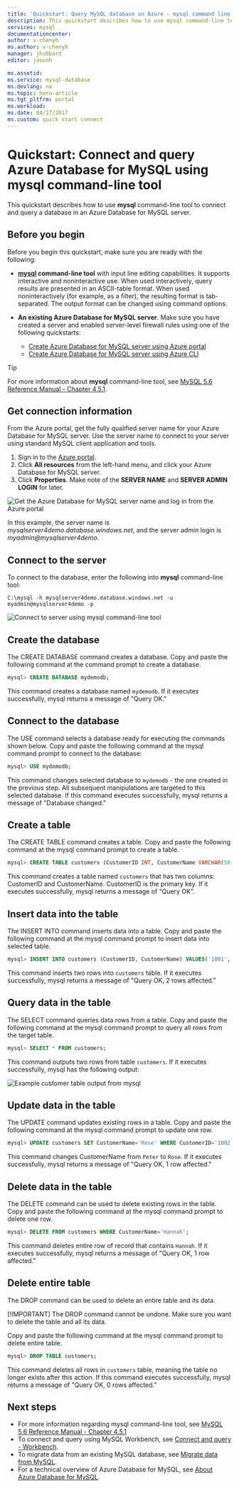 ```yaml
---
title: 'Quickstart: Query MySQL database on Azure - mysql command line | Microsoft Docs'
description: This quickstart describes how to use mysql command-line tool to connect and query a MySQL database in an Azure Database for MySQL server in about five minutes.
services: mysql
documentationcenter: 
author: v-chenyh
ms.author: v-chenyh
manager: jhubbard
editor: jasonh

ms.assetid: 
ms.service: mysql-database
ms.devlang: na
ms.topic: hero-article
ms.tgt_pltfrm: portal
ms.workload:
ms.date: 04/17/2017
ms.custom: quick start connect
---
```


# Quickstart: Connect and query Azure Database for MySQL using mysql command-line tool

This quickstart describes how to use **mysql** command-line tool to connect and query a database in an Azure Database for MySQL server.


## Before you begin
Before you begin this quickstart, make sure you are ready with the following:
 
* **[mysql](https://dev.mysql.com/doc/refman/5.6/en/mysql.html) command-line tool** with input line editing capabilities. It supports interactive and noninteractive use. When used interactively, query results are presented in an ASCII-table format. When used noninteractively (for example, as a filter), the resulting format is tab-separated. The output format can be changed using command options.

* **An existing Azure Database for MySQL server**. Make sure you have created a server and enabled server-level firewall rules using one of the following quickstarts:
    - [Create Azure Database for MySQL server using Azure portal](mysql-quickstart-create-mysql-server-database-using-azure-portal.md)
    - [Create Azure Database for MySQL server using Azure CLI](mysql-quickstart-create-mysql-server-database-using-azure-cli.md)

> [!TIP]
> For more information about **mysql** command-line tool, see [MySQL 5.6 Reference Manual - Chapter 4.5.1](https://dev.mysql.com/doc/refman/5.6/en/mysql.html).

## Get connection information
From the Azure portal, get the fully qualified server name for your Azure Database for MySQL server. Use the server name to connect to your server using standard MySQL client application and tools.

1. Sign in to the [Azure portal](https://portal.azure.com/).
2. Click **All resources** from the left-hand menu, and click your Azure Database for MySQL server.
3. Click **Properties**. Make note of the **SERVER NAME** and **SERVER ADMIN LOGIN** for later. 

![Get the Azure Database for MySQL server name and log in from the Azure portal](./media/mysql-quickstart-connect-query-using-mysql/1_server-properties-name-login.png)

In this example, the server name is *mysqlserver4demo.database.windows.net*, and the server admin login is *myadmin@mysqlserver4demo*.

## Connect to the server
To connect to the database, enter the following into **mysql** command-line tool:

```dos
C:\mysql -h mysqlserver4demo.database.windows.net -u myadmin@mysqlserver4demo -p
```


![Connect to server using mysql command-line tool](./media/mysql-quickstart-connect-query-using-mysql/2_connect-to-the-server.png)

## Create the database
The CREATE DATABASE command creates a database. Copy and paste the following command at the command prompt to create a database.
```sql
mysql> CREATE DATABASE mydemodb;
```
This command creates a database named `mydemodb`. If it executes successfully, mysql returns a message of "Query OK."

## Connect to the database
The USE command selects a database ready for executing the commands shown below. Copy and paste the following command at the mysql command prompt to connect to the database:

```sql
mysql> USE mydemodb;
```
This command changes selected database to `mydemodb` - the one created in the previous step. All subsequent manipulations are targeted to this selected database. If this command executes successfully, mysql returns a message of "Database changed."

## Create a table
The CREATE TABLE command creates a table. Copy and paste the following command at the mysql command prompt to create a table.
```sql
mysql> CREATE TABLE customers (CustomerID INT, CustomerName VARCHAR(50), PRIMARY KEY (CustomerID))ENGINE=InnoDB;
```
This command creates a table named `customers` that has two columns: CustomerID and CustomerName. CustomerID is the primary key. If it executes successfully, mysql returns a message of “Query OK”.

## Insert data into the table
The INSERT INTO command inserts data into a table. Copy and paste the following command at the mysql command prompt to insert data into selected table.

```sql
mysql> INSERT INTO customers (CustomerID, CustomerName) VALUES('1001', 'Hannah'), (‘1002’, ‘Peter’);
```
This command inserts two rows into `customers` table. If it executes successfully, mysql returns a message of "Query OK, 2 rows affected."

## Query data in the table
The SELECT command queries data rows from a table. Copy and paste the following command at the mysql command prompt to query all rows from the target table.
```sql
mysql> SELECT * FROM customers;
```
This command outputs two rows from table `customers`. If it executes successfully, mysql has the following output:

![Example customer table output from mysql](./media/mysql-quickstart-connect-query-using-mysql/3_query-data-in-the-table.png)

## Update data in the table
The UPDATE command updates existing rows in a table. Copy and paste the following command at the mysql command prompt to update one row.
```sql
mysql> UPDATE customers SET CustomerName='Rose' WHERE CustomerID='1002';
```
This command changes CustomerName from `Peter` to `Rose`. If it executes successfully, mysql returns a message of "Query OK, 1 row affected."

## Delete data in the table
The DELETE command can be used to delete existing rows in the table. Copy and paste the following command at the mysql command prompt to delete one row.
```sql
mysql> DELETE FROM customers WHERE CustomerName='Hannah';
```
This command deletes entire row of record that contains `Hannah`. If it executes successfully, mysql returns a message of "Query OK, 1 row affected."

## Delete entire table
The DROP command can be used to delete an entire table and its data. 

[!IMPORTANT] The DROP command cannot be undone. Make sure you want to delete the table and all its data.  

Copy and paste the following command at the mysql command prompt to delete entire table.
```sql
mysql> DROP TABLE customers;
```
This command deletes all rows in `customers` table, meaning the table no longer exists after this action. If this command executes successfully, mysql returns a message of "Query OK, 0 rows affected."

## Next steps
- For more information regarding mysql command-line tool, see [MySQL 5.6 Reference Manual - Chapter 4.5.1](https://dev.mysql.com/doc/refman/5.6/en/mysql.html)
- To connect and query using MySQL Workbench, see [Connect and query - Workbench](placeholder.md).
- To migrate data from an existing MySQL database, see [Migrate data from MySQL](placeholder.md).
- For a technical overview of Azure Database for MySQL, see [About Azure Database for MySQL](placeholder.md).
